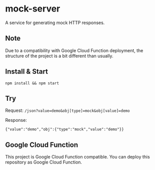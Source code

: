 # mock-server

A service for generating mock HTTP responses.

## Note

Due to a compatibility with Google Cloud Function deployment, the structure of the project is a bit different than usually.

## Install & Start

```
npm install && npm start
```

## Try

Request: `/json?value=demo&obj[type]=mock&obj[value]=demo`

Response:
```
{"value":"demo","obj":{"type":"mock","value":"demo"}}
```

## Google Cloud Function

This project is Google Cloud Function compatible.
You can deploy this repository as Google Cloud Function.
